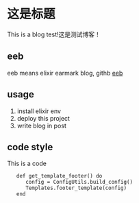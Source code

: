 # 这是标题
This is a blog test!这是测试博客！

## eeb
eeb means elixir earmark blog, githb [eeb](https://github.com/aborn/eeb)

## usage
1. install elixir env
2. deploy this project
3. write blog in post

## code style
This is a code
```
   def get_template_footer() do
      config = ConfigUtils.build_config()
      Templates.footer_template(config)
   end
```
